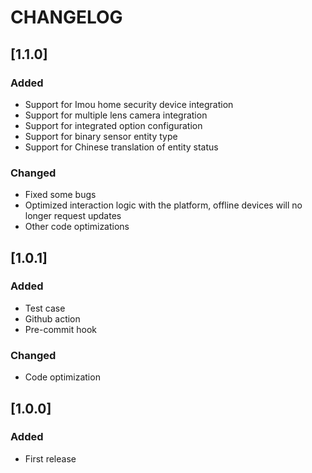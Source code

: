 # CHANGELOG
## [1.1.0]
### Added
- Support for Imou home security device integration
- Support for multiple lens camera integration
- Support for integrated option configuration
- Support for binary sensor entity type
- Support for Chinese translation of entity status

### Changed
- Fixed some bugs
- Optimized interaction logic with the platform, offline devices will no longer request updates
- Other code optimizations

## [1.0.1]
### Added
- Test case
- Github action
- Pre-commit hook

### Changed
- Code optimization

## [1.0.0]

### Added

- First release
